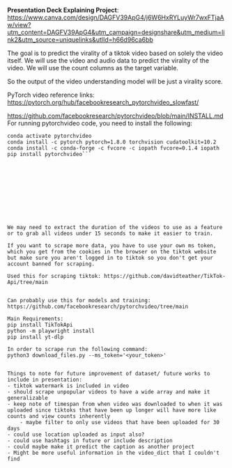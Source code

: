**Presentation Deck Explaining Project**: https://www.canva.com/design/DAGFV39ApG4/j6W6HxRYLuyWr7wxFTjaAw/view?utm_content=DAGFV39ApG4&utm_campaign=designshare&utm_medium=link2&utm_source=uniquelinks&utlId=h66d96ca6bb

The goal is to predict the virality of a tiktok video based on solely the video itself. We will use the video and audio data to predict the virality of the video. We will use the count columns as the target variable.

So the output of the video understanding model will be just a virality score.

PyTorch video reference links:
https://pytorch.org/hub/facebookresearch_pytorchvideo_slowfast/


https://github.com/facebookresearch/pytorchvideo/blob/main/INSTALL.md
For running pytorchvideo code, you need to install the following:

```conda create -n pytorchvideo python=3.7
conda activate pytorchvideo
conda install -c pytorch pytorch=1.8.0 torchvision cudatoolkit=10.2
conda install -c conda-forge -c fvcore -c iopath fvcore=0.1.4 iopath
pip install pytorchvideo```











We may need to extract the duration of the videos to use as a feature or to grab all videos under 15 seconds to make it easier to train.

If you want to scrape more data, you have to use your own ms token, which you get from the cookies in the browser on the tiktok website but make sure you aren't logged in to tiktok so you don't get your account banned for scraping.

Used this for scraping tiktok: https://github.com/davidteather/TikTok-Api/tree/main


Can probably use this for models and training: https://github.com/facebookresearch/pytorchvideo/tree/main

Main Requirements:
pip install TikTokApi
python -m playwright install
pip install yt-dlp

In order to scrape run the following command:
python3 download_files.py --ms_token='<your_token>'


Things to note for future improvement of dataset/ future works to include in presentation:
- tiktok watermark is included in video
- should scrape unpopular videos to have a wide array and make it generalizable
- keep note of timespan from when video was downloaded to when it was uploaded since tiktoks that have been up longer will have more like counts and view counts inherently
    - maybe filter to only use videos that have been uploaded for 30 days
- could use location uploaded as input also?
- could use hashtags in future or include description
- could maybe make it predict the caption as another project
- Might be more useful information in the video_dict that I couldn't find
